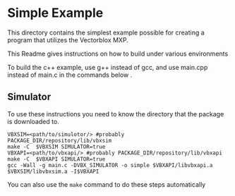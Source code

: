 # Simple Example

This directory contains the simplest example possible for creating a program
that utilizes the Vectorblox MXP.

This Readme gives instructions on how to build under various environments

To build the c++ example, use g++ instead of gcc, and use main.cpp instead of main.c
in the commands below
.
## Simulator

To use these instructions you need to know the directory that the package is
downloaded to.

```
VBXSIM=<path/to/simulotor/> #probably PACKAGE_DIR/repository/lib/vbxsim
make -C  $VBXSIM SIMULATOR=true
VBXAPI=<path/to/vbxapi/> #probably PACKAGE_DIR/repository/lib/vbxapi
make -C  $VBXAPI SIMULATOR=true
gcc -Wall -g main.c -DVBX_SIMULATOR -o simple $VBXAPI/libvbxapi.a $VBXSIM/libvbxsim.a -I$VBXAPI
```
You can also use the `make` command to do these steps automatically
